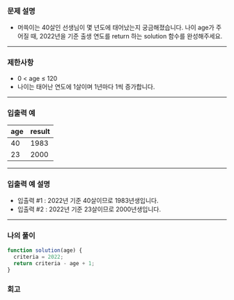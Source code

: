### 문제 설명

- 머쓱이는 40살인 선생님이 몇 년도에 태어났는지 궁금해졌습니다. 나이 age가 주어질 때, 2022년을 기준 출생 연도를 return 하는 solution 함수를 완성해주세요.

---

### 제한사항

- 0 < age ≤ 120
- 나이는 태어난 연도에 1살이며 1년마다 1씩 증가합니다.

---

### 입출력 예

| age | result |
| --- | ------ |
| 40  | 1983   |
| 23  | 2000   |

---

### 입출력 예 설명

- 입출력 #1 : 2022년 기준 40살이므로 1983년생입니다.
- 입출력 #2 : 2022년 기준 23살이므로 2000년생입니다.

---

### 나의 풀이

```javascript
function solution(age) {
  criteria = 2022;
  return criteria - age + 1;
}
```

### 회고
